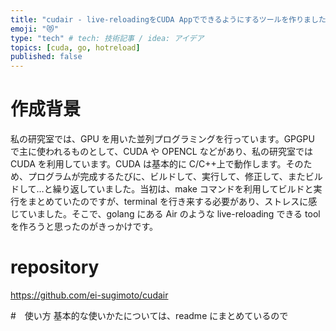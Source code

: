 ```yaml
---
title: "cudair - live-reloadingをCUDA Appでできるようにするツールを作りました"
emoji: "😻"
type: "tech" # tech: 技術記事 / idea: アイデア
topics: [cuda, go, hotreload]
published: false
---
```


# 作成背景

私の研究室では、GPU を用いた並列プログラミングを行っています。GPGPU で主に使われるものとして、CUDA や OPENCL などがあり、私の研究室では CUDA を利用しています。CUDA は基本的に C/C++上で動作します。そのため、プログラムが完成するたびに、ビルドして、実行して、修正して、またビルドして…と繰り返していました。当初は、make コマンドを利用してビルドと実行をまとめていたのですが、terminal を行き来する必要があり、ストレスに感じていました。そこで、golang にある Air のような live-reloading できる tool を作ろうと思ったのがきっかけです。

# repository

https://github.com/ei-sugimoto/cudair

#　使い方
基本的な使いかたについては、readme にまとめているので
